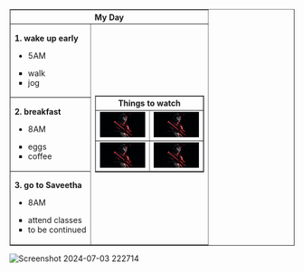 
<head>
  <title>my website</title>
      <style>
        img{
            width: 80px;
        }
      </style> 
</head>
<body>

<table border="1">
    <tr>
        <th colspan="2">My Day</th>
    </tr>
    <tr>
        <td>
            <p><strong>1. wake up early</strong></p>
            <ul>
                <li>5AM</li>
                </ul>
                <ul style="list-style-type: square;">
                <li>walk</li>
                <li>jog</li>
            </ul>
        </td>
        <td rowspan="3" >
            <table border="1" width="50%" height="50%">
                <tr ><th colspan="2">Things to watch</th></tr>
                <tr>
                    <td><img src="assets/images/cod.jpg"></td>
                    <td><img src="assets/images/cod.jpg"></td>
                </tr>
                <tr>
                    <td><img src="assets/images/cod.jpg"></td>
                    <td><img src="assets/images/cod.jpg"></td>
                </tr>
            </table>
        </td>
    </tr>
    <tr>
        <td >
            <p><strong>2. breakfast</strong></p>
            <ul>
                <li>8AM</li>
                </ul>
                <ul style="list-style-type: square;">
                <li>eggs</li>
                <li>coffee</li>
            </ul>
        </td>
    </tr>
    <tr>
        <td>
            <p><strong>3. go to Saveetha</strong></p>
            <ul>
                <li>8AM</li>
                </ul>
                <ul style="list-style-type: square;">
                <li>attend classes</li>
                <li>to be continued</li>
            </ul>
        </td>
    </tr>
</table>

</body>


![Screenshot 2024-07-03 222714](https://github.com/ArunJ03/my-day-timetable/assets/131673036/2eff84f4-280c-427c-985f-59f38ffd827e)
